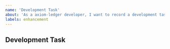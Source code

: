 ```yaml
---
name: 'Development Task'
about: 'As a axiom-ledger developer, I want to record a development task.'
labels: enhancement
---
```


## Development Task
